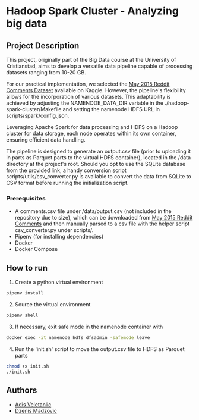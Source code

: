 # Hadoop Spark Cluster - Analyzing big data

## Project Description

This project, originally part of the Big Data course at the University of Kristianstad, aims to develop a versatile data pipeline capable of processing datasets ranging from 10-20 GB.

For our practical implementation, we selected the [May 2015 Reddit Comments Dataset](https://www.kaggle.com/datasets/kaggle/reddit-comments-may-2015/) available on Kaggle. However, the pipeline's flexibility allows for the incorporation of various datasets. This adaptability is achieved by adjusting the NAMENODE_DATA_DIR variable in the ./hadoop-spark-cluster/Makefile and setting the namenode HDFS URL in scripts/spark/config.json.

Leveraging Apache Spark for data processing and HDFS on a Hadoop cluster for data storage, each node operates within its own container, ensuring efficient data handling.

The pipeline is designed to generate an output.csv file (prior to uploading it in parts as Parquet parts to the virtual HDFS container), located in the /data directory at the project's root. Should you opt to use the SQLite database from the provided link, a handy conversion script scripts/utils/csv_converter.py is available to convert the data from SQLite to CSV format before running the initialization script.

### Prerequisites

- A comments.csv file under /data/output.csv (not included in the repository due to size), which can be downloaded from [May 2015 Reddit Comments](https://www.kaggle.com/datasets/kaggle/reddit-comments-may-2015/) and then manually parsed to a csv file with the helper script csv_converter.py under scripts/.
- Pipenv (for installing dependencies)
- Docker
- Docker Compose

## How to run

1. Create a python virtual environment
```sh
pipenv install
```

2. Source the virtual environment
```sh
pipenv shell
```

3. If necessary, exit safe mode in the namenode container with
```sh
docker exec -it namenode hdfs dfsadmin -safemode leave
```

4. Run the 'init.sh' script to move the output.csv file to HDFS as Parquet parts
```sh
chmod +x init.sh
./init.sh
```

## Authors

- [Adis Veletanlic](https://github.com/adisve)
- [Dzenis Madzovic](https://github.com/psychicplatypus)
